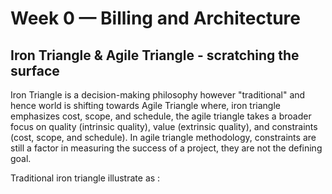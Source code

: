 # Week 0 — Billing and Architecture

## Iron Triangle & Agile Triangle - scratching the surface

Iron Triangle is a decision-making philosophy however "traditional" and hence world is shifting towards Agile Triangle where, iron triangle emphasizes cost, scope, and schedule, the agile triangle takes a broader focus on quality (intrinsic quality), value (extrinsic quality), and constraints (cost, scope, and schedule).   In agile triangle methodology, constraints are still a factor in measuring the success of a project, they are not the defining goal.

Traditional iron triangle illustrate as :